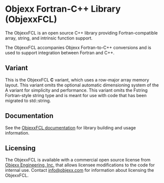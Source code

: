 # Objexx Fortran-C++ Library (ObjexxFCL)

The ObjexxFCL is an open source C++ library providing Fortran-compatible array, string, and intrinsic function support.

The ObjexxFCL accompanies Objexx Fortran-to-C++ conversions and is used to support integration between Fortran and C++.

## Variant

This is the ObjexxFCL **C** variant, which uses a row-major array memory layout.
This variant omits the optional automatic dimensioning system of the A variant for simplicity and performance.
This variant omits the Fstring Fortran-style string type and is meant for use with code that has been migrated to std::string.

## Documentation

See the [ObjexxFCL documentation](doc/ObjexxFCL.html) for library building and usage information.

## Licensing

The ObjexxFCL is available with a commercial open source license from [Objexx Engineering, Inc.](https://objexx.com) that allows licensee modifications to the code for internal use.
Contact <info@objexx.com> for information about licensing the ObjexxFCL.
